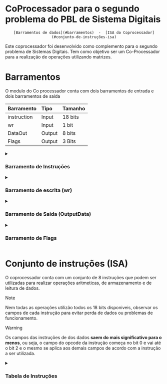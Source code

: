 # CoProcessador para o segundo problema do PBL de Sistema Digitais

<div align="center">

    [Barramentos de dados](#barramentos)  -  [ISA do Coprocessador](#conjunto-de-instruções-isa)

</div>

Este coprocessador foi desenvolvido como complemento para o segundo problema de Sistemas Digitais. Tem como objetivo ser um Co-Processador para a realização de operações utilizando matrizes.

# Barramentos

O modulo do Co processador conta com dois barramentos de entrada e dois barramentos de saida

Barramento|Tipo|Tamanho
:---------|:-------|:--------
instruction|Input|18 bits
wr|Input|1 bit
DataOut|Output|8 bits
Flags|Output|3 Bits

<details>
<summary><h3>Barramento de Instruções</h3></summary>

## Barramento de instruções

Este barramento é responsavel por enviar ao Coprocessador as instruções a serem execultadas. O barramento de instruções é de 18 bits sendo 3 deles dedicados aos [8 OP Codes](#conjunto-de-instruções-isa)
que o coprocessador possui, as intruções possuem campos e formatos diferentes, sendo assim nem todas as instruções utilizam os 18 bits.

</details>

<details>
<summary><h3>Barramento de escrita (wr)</h3></summary>

## Barramento de escrita (wr)

Este barramento serve para informa ao processador que deve escrever um dado na matriz A ou B, sendo assim ele so é utilizado nas instruções que envolvem a escrita de algum dado
na matriz A ou na matriz B, para essas intruções, o seu valor deve ser alterado pra 1.
Durante a realização de qualquer outra operação seu valor deve ser 0, caso contrario o coprocessador poderá sobrescrever algum dos valores das matrizes.

> [!NOTE]
> O sinal WR é um sinal usado para sincronismo no momento da escrita de dados no [banco de registradores](https://www2.pcs.usp.br/~labdig/pdffiles_2015/banco-registradores-ula.pdf)

> [!WARNING]
> **A cada operação de escrita deve se alterar o valor para 1 apenas apos inserir a instrução no barramento de instruçõe e seu valor deve retornar a zero apos a escrita ser realizada.**

</details>

<details>
<summary><h3>Barramento de Saida (OutputData)</h3></summary>

## Barramento de Saida (OutputData)

O barramento de saida armazena o valor do endereço solicitado da matriz C pela instrução de load até que um novo valor seja solicitado ou seja realizada alguma operação aritimetica.

</details>

<details>
<summary><h3>Barramento de Flags</h3></summary>

## Barramento de Flags

O barramento de flags é responsavel por armazenar os flags de overflow, endereçamento incorreto e finalização de uma operação. No coprocessador essas flags estão separadas em tres saidas distindas, mas podem ser associadas a um unico PIO, já que cada flag se trata de um valor unitario. Quando uma das flags for ativa seu valor logico será de 1 , caso contrario seu valor será 0.

Flag|Significado
:----|:-----------
**Overflow** | Flag ativada quando a operação realizada resulta em um valor maior que 8 bits  ou que não pode ser respresentado no [complemento A2](https://embarcados.com.br/complemento-de-2/).
**Incorrect addr**| Flag ativada quando um endereço incorreto é passado para a operações de armazenamento ou carregamento de dados.
**Done** | Flag ativada quando uma operação é finalizada.

</details>

# Conjunto de instruções (ISA)

O coprocessador conta com um conjunto de 8 instruções que podem ser utilizadas para realizar operações aritmeticas, de armazenamento e de leitura de dados.

> [!NOTE]
> Nem todas as operações utilizão todos os 18 bits disponiveis, observar os campos de cada instrução
> para evitar perda de dados ou problemas de funcionamento.

> [!WARNING]
> Os campos das instruções de dos dados **saem do mais significativo para o menos**, ou seja, o campo do opcode da instrução começa
> no bit 0 e vai até o bit 2 e o mesmo se aplica aos demais campos de acordo com a instrução a ser utilizada.

<details>
<summary><h3>Tabela de Instruções</h3></summary>

## Tabela de Instruções

 OP Code | Nome da operação | Descrição
 :------ | :-------- |:-------
 000 | [NOP](#nop) |Informa ao coprocessador nao realizar nada, usado para bolhas.
 001 | [LOAD](#load) |carrega no barramento de saida o numero da matriz C solicitado.
 010 | [STORE](#store) |Usado para guardar numeros nas matrizes A e B.
 011 | [ADD](#add) |Usado para realizar operação de soma das matrizes A e B.
 100 | [SUB](#sub) |Usado para realizar operação de subtracao das matrizes A e B.
 101 | [MULE](#mule) |Usado para realizar operação de multiplicacao da matriz A por um escalar.
 110 | [MULM](#mulm) |Usado para realizar operação de multiplicação da matriz A pela matriz B.
 111 | [RST](#rst) |Usado para limpar os valores que estão nas Matrizes A, B e C

Descrição detalhada de cada uma das instruções com seus respectivos campos e possiveis [flags](#barramento-de-flags)

> [!NOTE]
> A unica instrução capaz de retornar um valor pelo [barramento de dados](#barramento-de-saida-outputdata) é a intrução de [LOAD](#load), todas as outras não retornam ou alteram
> o valor que esta no barramento

<details>
<summary><b>NOP instruction</b></summary>

### NOP

**Campos da instrução NOP**

Nome do Campo| Descrição | tamanho |Bit final| Bit inicial
:---------|:---------|:---------|:---------|:----------
Opcode| Codigo da operação (000) | 3 bits| 2 | 0
Não usados | | 15 bits| 17| 3

**Flags que podem ser ativadas**
> Essa instrução não tiva nenhuma flag

</details>

<details>
<summary><b>LOAD instruction</b></summary>

### LOAD

**Campos da instrução LOAD**

Nome do Campo| Descrição | tamanho |Bit final| Bit inicial
:---------|:---------|:---------|:---------|:----------
Opcode| Opcode da instrução (001)| 3 bits| 2 | 0
Coluna| Coluna que esta o valor desejado| 3 bits| 5 | 3
Linha| Linha que esta o valor desejado| 3 bits| 8 | 6
Não usados| | 9 bits| 17| 9

> [!NOTE]
> Para linha e coluna os valores podem ir e 0 a 100, ou de 0 a 4, respectivamente.

- **Flags que podem ser ativadas**
  - `Incorrect Addr` Endereçamento incorreto
  - `Done` Fim da execução da instrução

</details>

<details>
<summary><b>STORE instruction</b></summary>

### STORE

**Campos da instrução STORE**

Nome do Campo| Descrição | tamanho |Bit final| Bit inicial
:---------|:---------|:---------|:---------|:----------
Opcode| Opcode da instrução (010)|3 bits| 0 | 2
Matriz| Matriz em que o valor vai ser escrito | 1 bit | 3 | 3
Coluna| Coluna que o dado vai ser escrito de 0 a 4| 3 bits| 6 | 4
Linha| Linhas que o dado vai ser escrito| 3 bits | 9 | 7
Valor| Valor que vai ser escrito de -128 a 127 ou 0 255 se for sem sinal| 8 bits | 17 | 10

> [!NOTE]
> Para linha e coluna os valores podem ir de 0 a 100, ou de 0 a 4, respectivamente.

> [!WARNING]
> Foi utilizado o [complemento A2](https://embarcados.com.br/complemento-de-2/), ou seja, o maior valor positivos é de 127 e para os negativos 128.

- **Flags que podem ser ativadas**
  - `Incorrect Addr` Endereçamento incorreto
  - `Done` Fim da execução da instrução

</details>

<details>
<summary><b>ADD instruction</b></summary>

### ADD

**Campos da instrução ADD**

Nome do Campo| Descrição | tamanho |Bit final| Bit inicial
:---------|:---------|:---------|:---------|:----------
Opcode|Opcode da instrução (011)| 3 bits| 2|0
Não usados| | 15 bits| 17|3

- **Flags que podem ser ativadas**
  - `Overflow` o resultado da operação não pode ser devidamente representado em 8 bits utilizando C2 (complemento A2)
  - `Done` Fim da execução da instrução

</details>

<details>
<summary><b>SUB instruction</b></summary>

### SUB

**Campos da instrução SUB**

Nome do Campo| Descrição | tamanho |Bit final| Bit inicial
:---------|:---------|:---------|:---------|:----------
Opcode| Opcode da instrução (100)| 3 bits | 2 | 0
Não usados| | 15 bits | 17 | 3

- **Flags que podem ser ativadas**
  - `Overflow` o resultado da operação não pode ser devidamente representado em 8 bits utilizando C2 (complemento A2)
  - `Done` Fim da execução da instrução
  
</details>

<details>
<summary><b>MULE instruction</b></summary>

### MULE

**Campos da instrução MULE**

Nome do Campo| Descrição | tamanho |Bit final| Bit inicial
:---------|:---------|:---------|:---------|:----------
Opcode| Opcode da instrução (101)| 3 bits | 2 | 0
Escalar| Escalar que será usado para a realização da multiplicação| 8 bits | 10 | 3
Não usados| | 7 bits | 17 | 11

- **Flags que podem ser ativadas**
  - `Overflow` o resultado da operação não pode ser devidamente representado em 8 bits utilizando C2 (complemento A2)
  - `Done` Fim da execução da instrução

</details>

<details>
<summary><b>MULM instruction</b></summary>

### MULM

**Campos da instrução MULM**

Nome do Campo| Descrição | tamanho |Bit final| Bit inicial
:---------|:---------|:---------|:---------|:----------
Opcode| Opcode da instrução (110)| 3 bits | 2 | 0
Não usado| | 15 bits | 17 | 3

- **Flags que podem ser ativadas**
  - `Overflow` o resultado da operação não pode ser devidamente representado em 8 bits utilizando C2 (complemento A2)
  - `Done` Fim da execução da instrução

</details>

<details>
<summary><b>RST instruction</b></summary>

### RST

**Campos da instrução RST**

Nome do Campo| Descrição | tamanho |Bit final| Bit inicial
:---------|:---------|:---------|:---------|:----------
Opcode| Opcode da instrução (111)| 3 bits | 2 | 0
Não usado| | 15 bits | 17 | 3

**Flags que podem ser ativadas**
> Essa instrução não tiva nenhuma flag

</details>

</details>
